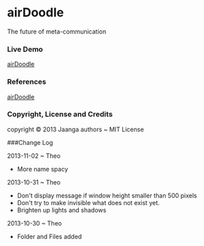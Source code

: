 airDoodle
=========
The future of meta-communication

### Live Demo

[airDoodle](http://jaanga.github.io/libs/ado/air-doodle-test.html)

### References

[airDoodle](https://github.com/jaanga/gestification/tree/gh-pages/projects/air-doodle)

### Copyright, License and Credits
copyright &copy; 2013 Jaanga authors ~ MIT License

###Change Log

2013-11-02 ~ Theo

* More name spacy

2013-10-31 ~ Theo

* Don't display message if window height smaller than 500 pixels
* Don't try to make invisible what does not exist yet.
* Brighten up lights and shadows

2013-10-30 ~ Theo  

* Folder and Files added
